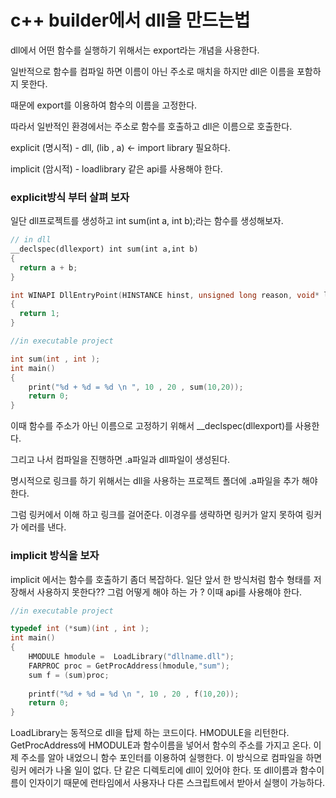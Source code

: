 # c++ builder에서 dll을 만드는법

dll에서 어떤 함수를 실행하기 위해서는 export라는 개념을 사용한다.

일반적으로 함수를 컴파일 하면 이름이 아닌 주소로 매치을 하지만 dll은 이름을 포함하지 못한다.

때문에 export를 이용하여 함수의 이름을 고정한다.

따라서 일반적인 환경에서는 주소로 함수를 호출하고 dll은 이름으로 호출한다.

explicit (명시적) -  dll,  (lib , a) <-  import library 필요하다.

implicit (암시적) -  loadlibrary 같은 api를 사용해야 한다.

### explicit방식 부터 살펴 보자 

일단 dll프로젝트를 생성하고 int sum(int a, int b);라는 함수를 생성해보자.

```c++
// in dll
__declspec(dllexport) int sum(int a,int b)
{
  return a + b;
}

int WINAPI DllEntryPoint(HINSTANCE hinst, unsigned long reason, void* lpReserved)
{
  return 1;
}

```

```c++
//in executable project 

int sum(int , int );
int main()
{
    print("%d + %d = %d \n ", 10 , 20 , sum(10,20));
    return 0;
}
```



이때 함수를 주소가 아닌 이름으로 고정하기 위해서 __declspec(dllexport)를 사용한다.

그리고 나서 컴파일을 진행하면 .a파일과 dll파일이 생성된다.

명시적으로 링크를 하기 위해서는 dll을 사용하는 프로젝트 폴더에 .a파일을 추가 해야 한다.

그럼 링커에서 이해 하고 링크를 걸어준다.  이경우를 생략하면 링커가 알지 못하여 링커가 에러를 낸다.



### implicit 방식을 보자

implicit 에서는 함수를 호출하기 좀더 복잡하다. 일단 앞서 한  방식처럼 함수 형태를 저장해서 사용하지 못한다?? 그럼 어떻게 해야 하는 가 ? 이때 api를 사용해야 한다. 

```c++
//in executable project 

typedef int (*sum)(int , int );
int main()
{
    HMODULE hmodule =  LoadLibrary("dllname.dll");
    FARPROC proc = GetProcAddress(hmodule,"sum");
    sum f = (sum)proc;
    
    printf("%d + %d = %d \n ", 10 , 20 , f(10,20));
    return 0;
}
```

LoadLibrary는 동적으로 dll을 탑제 하는 코드이다. HMODULE을 리턴한다. GetProcAddress에 HMODULE과 함수이름을 넣어서 함수의 주소를 가지고 온다. 이제 주소를 알아 내었으니 함수 포인터를 이용하여 실행한다. 이 방식으로 컴파일을 하면 링커 에러가 나올 일이 없다. 단 같은 디렉토리에 dll이 있어야 한다. 또 dll이름과 함수이름이 인자이기 때문에 런타임에서 사용자나 다른 스크립트에서 받아서 실행이 가능하다. 

